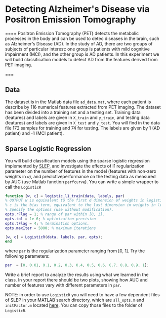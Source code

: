 # Detecting Alzheimer's Disease via Positron Emission Tomography

====
Positron Emission Tomography (PET) detects the metabolic processes in the body
and can be used to detec diseases in the brain, such as Alzheimer's Disease (AD). 
In the study of AD, there are two groups of subjects of particular interest:
one group is patients with mild cognitive impairment (MCI), and the other group
is AD patients. In this experiment we will build classification models to detect
AD from the features derived from PET imaging. 

===

## Data 

The dataset is in the Matlab data file `ad_data.mat`, where each patient is 
describe by 116 numerical features extracted from PET imaging. The dataset 
has been divided into a training set and a testing set. Training data (features) 
and labels are given in `X_train` and `y_train`, and testing data (features) 
and labels are given in `X_test` and `y_test`. You will find in the data
file 172 samples for training and 74 for testing.  The labels are given by 
1 (AD patient) and -1 (MCI patient). 


## Sparse Logistic Regression 

You will build classification models using the sparse logistic regression 
implemented by [SLEP](https://github.com/jiayuzhou/SLEP/blob/master/SLEP/functions/L1/L1R/LogisticR.m),
and investigate the effects of l1 regularization parameter on the number 
of features in the model (features with non-zero weights in `w`), and 
predictiveperformance on the testing data as measured by AUC 
(use Matlab function `perfcurve`). You can write a simple wrapper to 
call the `LogisticR`
```matlab
function [w, c] = logistic_l1_train(data, labels, par)
% OUTPUT w is equivalent to the first d dimension of weights in logistic train
% c is the bias term, equivalent to the last dimension in weights in logistic train.
% Specify the options (use without modification).
opts.rFlag = 1; % range of par within [0, 1].
opts.tol = 1e-6; % optimization precision
opts.tFlag = 4; % termination options.
opts.maxIter = 5000; % maximum iterations

[w, c] = LogisticR(data, labels, par, opts);
end
```
where `par` is the regularization parameter ranging from [0, 1]. Try 
the following parameters:
```matlab
par  = [0, 0.01, 0.1, 0.2, 0.3, 0.4, 0.5, 0.6, 0.7, 0.8, 0.9, 1];
```
Write a brief report to analyze the results using what we learned 
in the class. In your report there should be two plots, showing how
AUC and number of features vary with different parameters in `par`. 

NOTE: in order to use `LogisticR` you will need to have a few 
dependent files of SLEP in your MATLAB search directory, which 
are `sll_opts.m` and `initFactor.m` located [here](https://github.com/jiayuzhou/SLEP/tree/master/SLEP/opts). You can copy those files to the folder of `LogisticR`. 


